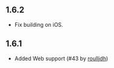 ## 1.6.2

- Fix building on iOS.

## 1.6.1

- Added Web support (#43 by [roulljdh](https://github.com/roulljdh))